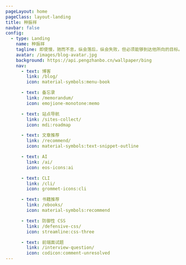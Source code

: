 ```yaml
---
pageLayout: home
pageClass: layout-landing
title: 种振祥
navbar: false
config:
  - type: Landing
    name: 种振祥
    tagline: 即使慢，驰而不息，纵会落后，纵会失败，但必须能够到达他所向的目标。
    avatar: /images/blog-avatar.jpg
    background: https://api.pengzhanbo.cn/wallpaper/bing
    nav:
      - text: 博客
        link: /blog/
        icon: material-symbols:menu-book

      - text: 备忘录
        link: /memorandum/
        icon: emojione-monotone:memo

      - text: 站点导航
        link: /sites-collect/
        icon: mdi:roadmap

      - text: 文章推荐
        link: /recommend/
        icon: material-symbols:text-snippet-outline

      - text: AI
        link: /ai/
        icon: eos-icons:ai

      - text: CLI
        link: /cli/
        icon: grommet-icons:cli

      - text: 书籍推荐
        link: /ebooks/
        icon: material-symbols:recommend

      - text: 防御性 CSS
        link: /defensive-css/
        icon: streamline:css-three

      - text: 前端面试题
        link: /interview-question/
        icon: codicon:comment-unresolved
---
```

